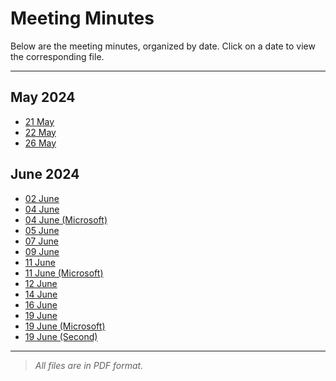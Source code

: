 # Meeting Minutes

Below are the meeting minutes, organized by date. Click on a date to view the corresponding file.

---

## **May 2024**
- [21 May](05-21%20Minutes%2021%20May.pdf)
- [22 May](05-22%20Minutes%2022%20May.pdf)
- [26 May](05-26%20Minutes%2026%20May.pdf)

## **June 2024**
- [02 June](06-02%20Minutes%2002%20Jun.pdf)
- [04 June](06-04%20Minutes%2004%20Jun.pdf)
- [04 June (Microsoft)](06-04%20Minutes%2004%20Jun%20Microsoft.pdf)
- [05 June](06-05%20Minutes%2005%20Jun.pdf)
- [07 June](06-07%20Minutes%2007%20Jun.pdf)
- [09 June](06-09%20Minutes%2009%20Jun.pdf)
- [11 June](06-11%20Minutes%2011%20Jun.pdf)
- [11 June (Microsoft)](06-11%20Minutes%2011%20Jun%20Microsoft.pdf)
- [12 June](06-12%20Minutes%2012%20Jun.pdf)
- [14 June](06-14%20Minutes%2014%20Jun.pdf)
- [16 June](06-16%20Minutes%2016%20Jun.pdf)
- [19 June](06-19%20Minutes%2019%20Jun.pdf)
- [19 June (Microsoft)](06-19%20Minutes%2019%20Jun%20Microsoft.pdf)
- [19 June (Second)](06-19%20Minutes%2019%20Jun%20Second.pdf)

---

> _All files are in PDF format._